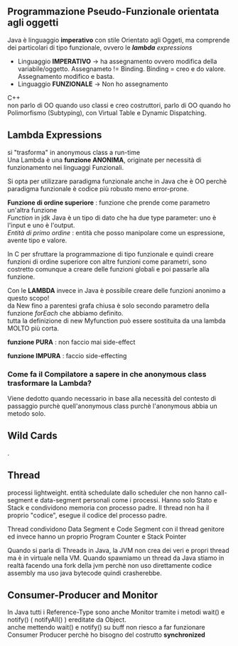 ## Programmazione Pseudo-Funzionale orientata agli oggetti
Java è linguaggio **imperativo** con stile Orientato agli Oggeti, ma comprende dei particolari di tipo funzionale, 
ovvero le _**lambda** expressions_ 

- Linguaggio **IMPERATIVO** -> ha assegnamento ovvero modifica della variabile/oggetto.
Assegnameto != Binding. Binding = creo e do valore. Assegnamento modifico e basta.
- Linguaggio **FUNZIONALE** -> Non ho assegnamento

C++  
non parlo di OO quando uso classi e creo costruttori, parlo di OO quando ho Polimorfismo (Subtyping), con Virtual 
Table e Dynamic Dispatching. 

## Lambda Expressions
si "trasforma" in anonymous class a run-time  
Una Lambda è una **funzione ANONIMA**, originate per necessità di funzionamento nei linguaggi Funzionali.

Si opta per utilizzare paradigma funzionale anche in Java che è OO perchè paradigma funzionale è codice più robusto meno
error-prone.

**Funzione di ordine superiore** : funzione che prende come parametro un'altra funzione  
_Function_ in jdk Java è un tipo di dato che ha due type parameter: uno è l'input e uno è l'output.  
_Entità di primo ordine_ : entità che posso manipolare come un espressione, avente tipo e valore.

In C per sfruttare la programmazione di tipo funzionale e quindi creare funzioni di ordine superiore con altre funzioni 
come parametri, sono costretto comunque a creare delle funzioni globali e poi passarle alla funzione.  

Con le **LAMBDA** invece in Java è possibile creare delle funzioni anonimo a questo scopo!   
da New fino a parentesi grafa chiusa è solo secondo parametro della funzione _forEach_ che abbiamo definito.  
tutta la definizione di new Myfunction può essere sostituita da una lambda MOLTO più corta.  

**funzione PURA** : non faccio mai side-effect

**funzione IMPURA** : faccio side-effecting

### Come fa il Compilatore a sapere in che anonymous class trasformare la Lambda?
Viene dedotto quando necessario in base alla necessità del contesto di passaggio purchè quell'anonymous class purchè 
l'anonymous abbia un metodo solo.

## Wild Cards 
.

## Thread
processi lightweight. entità schedulate dallo scheduler che non hanno call-segment e data-segment personali come 
i processi. Hanno solo Stato e Stack e condividono memoria con processo padre. Il thread non ha il proprio "codice", 
esegue il codice del processo padre.

Thread condividono Data Segment e Code Segment con il thread genitore ed invece hanno un proprio Program Counter e 
Stack Pointer

Quando si parla di Threads in Java, la JVM non crea dei veri e propri thread ma è in virtuale nella VM. Quando spawniamo
un thread da Java stiamo in realtà facendo una fork della jvm perchè non uso direttamente codice assembly ma uso java 
bytecode quindi crasherebbe.

## Consumer-Producer and Monitor
In Java tutti i Reference-Type sono anche Monitor tramite i metodi wait() e notify() ( notifyAll() ) ereditate da Object.  
anche mettendo wait() e notify() su buff non riesco a far funzionare Consumer Producer perchè ho bisogno del costrutto **synchronized**